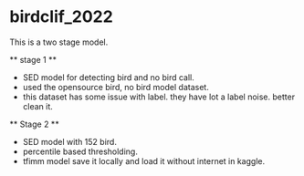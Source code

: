 # birdclif_2022


This is a two stage model.

** stage 1 ** 
- SED model for detecting bird and no bird call.
- used the opensource bird, no bird model dataset.
- this dataset has some issue with label. they have lot a label noise. better clean it.

** Stage 2 **
- SED model with 152 bird.
- percentile based thresholding.
- tfimm model save it locally and load it without internet in kaggle.